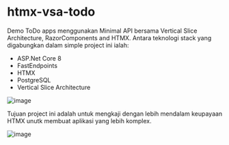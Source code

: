 # htmx-vsa-todo
Demo ToDo apps menggunakan Minimal API bersama Vertical Slice Architecture, RazorComponents and HTMX. Antara teknologi stack yang digabungkan dalam simple project ini ialah:
- ASP.Net Core 8
- FastEndpoints
- HTMX
- PostgreSQL
- Vertical Slice Architecture

![image](https://github.com/ryzam/htmx-vsa-todo/assets/597759/0a209cdd-0999-4044-b818-5e89438fcf90)

Tujuan project ini adalah untuk mengkaji dengan lebih mendalam keupayaan HTMX unutk membuat aplikasi yang lebih komplex.

![image](https://github.com/ryzam/htmx-vsa-todo/assets/597759/efa515de-8f9f-4b6b-bf78-fabc4c25aa3d)
